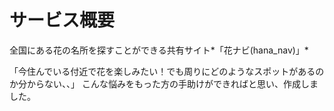 # サービス概要

全国にある花の名所を探すことができる共有サイト*「花ナビ(hana_nav)」*

「今住んでいる付近で花を楽しみたい！でも周りにどのようなスポットがあるのか分からない、、」
こんな悩みをもった方の手助けができればと思い、作成しました。
